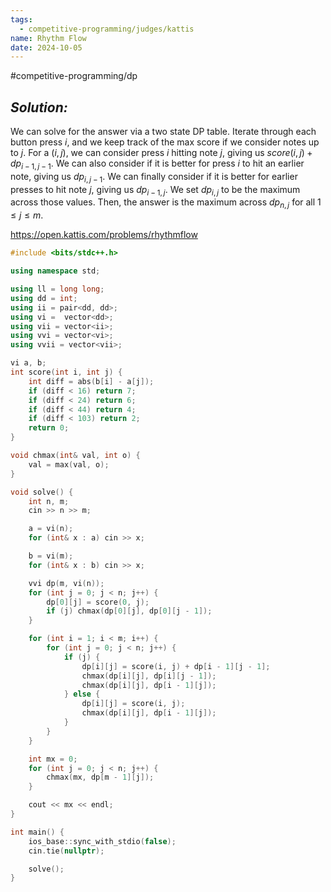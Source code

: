 ```yaml
---
tags:
  - competitive-programming/judges/kattis
name: Rhythm Flow
date: 2024-10-05
---
```

#competitive-programming/dp 
## _Solution:_
We can solve for the answer via a two state DP table. Iterate through each button press $i$, and we keep track of the max score if we consider notes up to $j$. For a $(i,j)$, we can consider press $i$ hitting note $j$, giving us $score(i,j)+dp_{i-1,j-1}$. We can also consider if it is better for press $i$ to hit an earlier note, giving us $dp_{i,j-1}$. We can finally consider if it is better for earlier presses to hit note $j$, giving us $dp_{i-1,j}$. We set $dp_{i,j}$ to be the maximum across those values. Then, the answer is the maximum across $dp_{n,j}$ for all $1\le j\le m$.

https://open.kattis.com/problems/rhythmflow
```cpp
#include <bits/stdc++.h>

using namespace std;

using ll = long long;
using dd = int;
using ii = pair<dd, dd>;
using vi =  vector<dd>;
using vii = vector<ii>;
using vvi = vector<vi>;
using vvii = vector<vii>;

vi a, b;
int score(int i, int j) {
    int diff = abs(b[i] - a[j]);
    if (diff < 16) return 7;
    if (diff < 24) return 6;
    if (diff < 44) return 4;
    if (diff < 103) return 2;
    return 0;
}

void chmax(int& val, int o) {
    val = max(val, o);
}

void solve() {
    int n, m;
    cin >> n >> m;

    a = vi(n);
    for (int& x : a) cin >> x;

    b = vi(m);
    for (int& x : b) cin >> x;

    vvi dp(m, vi(n));
    for (int j = 0; j < n; j++) {
        dp[0][j] = score(0, j);
        if (j) chmax(dp[0][j], dp[0][j - 1]);
    }

    for (int i = 1; i < m; i++) {
        for (int j = 0; j < n; j++) {
            if (j) {
                dp[i][j] = score(i, j) + dp[i - 1][j - 1];
                chmax(dp[i][j], dp[i][j - 1]);
                chmax(dp[i][j], dp[i - 1][j]);
            } else {
                dp[i][j] = score(i, j);
                chmax(dp[i][j], dp[i - 1][j]);
            }
        }
    }

    int mx = 0;
    for (int j = 0; j < n; j++) {
        chmax(mx, dp[m - 1][j]);
    }

    cout << mx << endl;
}

int main() {
    ios_base::sync_with_stdio(false);
    cin.tie(nullptr);

    solve();
}
```